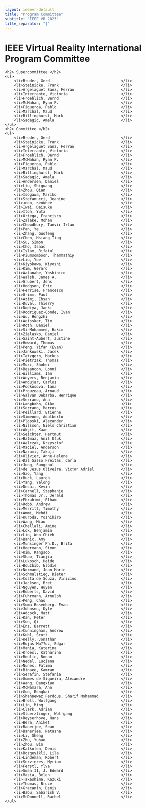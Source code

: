 ```yaml
---
layout: ieeevr-default
title: "Program Committee"
subtitle: "IEEE VR 2023"
title_separator: "|"
---
```


<div>
    <h1> IEEE Virtual Reality International Program Committee </h1>

    <h2> Supercommittee </h2>
    <ul>
        <li>Bruder, Gerd								</li>
        <li>Steinicke, Frank                            </li>
        <li>Argelaguet Sanz, Ferran                     </li>
        <li>Interrante, Victoria                        </li>
        <li>Froehlich, Bernd                            </li>
        <li>McMahan, Ryan P.                            </li>
        <li>Figueroa, Pablo                             </li>
        <li>Marchal, Maud                               </li>
        <li>Billinghurst, Mark                          </li>
        <li>Sadagic, Amela                              </li>
    </ul>
    <h2> Committee </h2>
    <ul>
        <li>Bruder, Gerd								</li>
        <li>Steinicke, Frank                            </li>
        <li>Argelaguet Sanz, Ferran                     </li>
        <li>Interrante, Victoria                        </li>
        <li>Froehlich, Bernd                            </li>
        <li>McMahan, Ryan P.                            </li>
        <li>Figueroa, Pablo                             </li>
        <li>Marchal, Maud                               </li>
        <li>Billinghurst, Mark                          </li>
        <li>Sadagic, Amela                              </li>
        <li>Andersen, Daniel                            </li>
        <li>Liu, Shiguang                               </li>
        <li>Zhou, Qian                                  </li>
        <li>Isogawa, Mariko                             </li>
        <li>Stefanucci, Jeanine                         </li>
        <li>Jeon, Seokhee                               </li>
        <li>Iwai, Daisuke                               </li>
        <li>Itoh, Yuta                                  </li>
        <li>Ortega, Francisco                           </li>
        <li>Zalake, Mohan                               </li>
        <li>Chowdhury, Tanvir Irfan                     </li>
        <li>Pan, Ye                                     </li>
        <li>Zhang, Guofeng                              </li>
        <li>Chen, Hsiang-Ting                           </li>
        <li>Su, Simon                                   </li>
        <li>Cho, Isaac                                  </li>
        <li>Islam, Rifatul                              </li>
        <li>Piumsomboon, Thammathip                     </li>
        <li>Liu, Yue                                    </li>
        <li>Kiyokawa, Kiyoshi                           </li>
        <li>Kim, Gerard                                 </li>
        <li>Watanabe, Yoshihiro                         </li>
        <li>Walsh, James A.                             </li>
        <li>Grubert, Jens                               </li>
        <li>Hodgson, Eric                               </li>
        <li>Ferrise, Francesco                          </li>
        <li>Grimm, Paul                                 </li>
        <li>Azimi, Ehsan                                </li>
        <li>Duval, Thierry                              </li>
        <li>Dodiya, Janki                               </li>
        <li>Rodriguez-Conde, Ivan                       </li>
        <li>Wu, Hongzhi                                 </li>
        <li>Weissker, Tim                               </li>
        <li>Roth, Daniel                                </li>
        <li>Si-Mohammed, Hakim                          </li>
        <li>Zielasko, Daniel                            </li>
        <li>Saint-Aubert, Justine                       </li>
        <li>Howard, Thomas                              </li>
        <li>Peng, Yifan (Evan)                          </li>
        <li>Jankowski, Jacek                            </li>
        <li>Tatzgern, Markus                            </li>
        <li>Pietrzak, Thomas                            </li>
        <li>Mori, Shohei                                </li>
        <li>Besancon, Lonni                             </li>
        <li>Williams, Ian                               </li>
        <li>Weyers, Benjamin                            </li>
        <li>Andujar, Carlos                             </li>
        <li>Podkosova, Iana                             </li>
        <li>Prouzeau, Arnaud                            </li>
        <li>Galvan Debarba, Henrique                    </li>
        <li>Serrano, Ana                                </li>
        <li>Langbehn, Eike                              </li>
        <li>Serrano, Marcos                             </li>
        <li>Peillard, Etienne                           </li>
        <li>Simeone, Adalberto                          </li>
        <li>Plopski, Alexander                          </li>
        <li>Nilsson, Niels Christian                    </li>
        <li>Akşit, Kaan                                 </li>
        <li>Seichter, Hartmut                           </li>
        <li>Batmaz, Anil Ufuk                           </li>
        <li>Walczak, Krzysztof                          </li>
        <li>Maciel, Anderson                            </li>
        <li>Narumi, Takuji                              </li>
        <li>Olivier, Anne-Helene                        </li>
        <li>Dal Sasso Freitas, Carla                    </li>
        <li>Jung, Sungchul                              </li>
        <li>de Jesus Oliveira, Victor Adriel            </li>
        <li>Gao, Yang                                   </li>
        <li>Buck, Lauren                                </li>
        <li>Yang, Yalong                                </li>
        <li>Desai, Kevin                                </li>
        <li>Carnell, Stephanie                          </li>
        <li>Thomas Jr., Jerald                          </li>
        <li>Ebrahimi, Elham                             </li>
        <li>Robb, Andrew                                </li>
        <li>Merritt, Timothy                            </li>
        <li>Ammi, Mehdi                                 </li>
        <li>Kuroda, Yoshihiro                           </li>
        <li>Wang, Miao                                  </li>
        <li>Chellali, Amine                             </li>
        <li>Lok, Benjamin                               </li>
        <li>Lin, Wen-Chieh                              </li>
        <li>Banic, Amy                                  </li>
        <li>Munsinger Ph.D., Brita                      </li>
        <li>Hoermann, Simon                             </li>
        <li>Kim, Kangsoo                                </li>
        <li>Shao, Tianjia                               </li>
        <li>Lukosch, Heide                              </li>
        <li>Bouzbib, Elodie                             </li>
        <li>Normand, Jean-Marie                         </li>
        <li>Schmalstieg, Dieter                         </li>
        <li>Costa de Souza, Vinicius                    </li>
        <li>Jackson, Bret                               </li>
        <li>Nguyen, Huyen                               </li>
        <li>Roberts, David                              </li>
        <li>Fuhrmann, Arnulph                           </li>
        <li>Peng, Chao                                  </li>
        <li>Suma Rosenberg, Evan                        </li>
        <li>Johnsen, Kyle                               </li>
        <li>Adcock, Matt                                </li>
        <li>Kan, Peter                                  </li>
        <li>Sun, Qi                                     </li>
        <li>Ens, Barrett                                </li>
        <li>Cunningham, Andrew                          </li>
        <li>Kuhl, Scott                                 </li>
        <li>Kelly, Jonathan                             </li>
        <li>Rojas-Mu??oz, Edgar                         </li>
        <li>Mania, Katerina                             </li>
        <li>Kroesl, Katharina                           </li>
        <li>Boulic, Ronan                               </li>
        <li>Nedel, Luciana                              </li>
        <li>Nunes, Fatima                               </li>
        <li>Binaee, Kamran                              </li>
        <li>Serafin, Stefania                           </li>
        <li>Gomes de Siqueira, Alexandre                </li>
        <li>Wang, Dangxiao                              </li>
        <li>McNamara, Ann                               </li>
        <li>Guo, Rongkai                                </li>
        <li>Shahnewaz Ferdous, Sharif Mohammad          </li>
        <li>Broll, Wolfgang                             </li>
        <li>Lin, Ming                                   </li>
        <li>Clark, Adrian                               </li>
        <li>Stuerzlinger, Wolfgang                      </li>
        <li>Reyserhove, Hans                            </li>
        <li>Bera, Aniket                                </li>
        <li>Banerjee, Sean                              </li>
        <li>Banerjee, Natasha                           </li>
        <li>Li, Sheng                                   </li>
        <li>Zhu, Yuhao                                  </li>
        <li>Zhou, Bin                                   </li>
        <li>Kalkofen, Denis                             </li>
        <li>Bozgeyikli, Lila                            </li>
        <li>Lindeman, Robert                            </li>
        <li>Servieres, Myriam                           </li>
        <li>Ferstl, Ylva                                </li>
        <li>Swan II, J. Edward                          </li>
        <li>Masia, Belen                                </li>
        <li>Takashima, Kazuki                           </li>
        <li>Thomas, Bruce                               </li>
        <li>Gracanin, Denis                             </li>
        <li>Babu, Sabarish V.                           </li>
        <li>McDonnell, Rachel                           </li>
    </ul>
</div>
